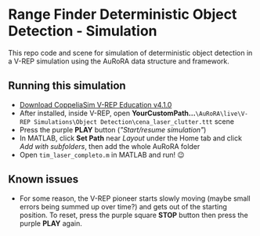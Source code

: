 # Range Finder Deterministic Object Detection - Simulation

This repo code and scene for simulation of deterministic object detection in a V-REP simulation using the AuRoRA data structure and framework. 

## Running this simulation
- [Download CoppeliaSim V-REP Education v4.1.0](https://www.coppeliarobotics.com/downloads.html)
- After installed, inside V-REP, open **YourCustomPath...**```\AuRoRA\live\V-REP Simulations\Object Detection\cena_laser_clutter.ttt``` scene
- Press the purple **PLAY** button (*"Start/resume simulation"*)
- In MATLAB, click **Set Path** near _Layout_ under the Home tab and click _Add with subfolders_, then add the whole AuRoRA folder
- Open ```tim_laser_completo.m``` in MATLAB and run! :wink:

## Known issues
- For some reason, the V-REP pioneer starts slowly moving (maybe small errors being summed up over time?) and gets out of the starting position. To reset, press the purple square **STOP** button then press the purple **PLAY** again.
